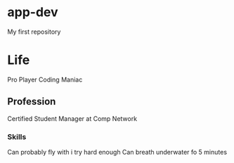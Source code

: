 # app-dev
My first repository
# Life
Pro Player
Coding Maniac

## Profession
Certified Student
Manager at Comp Network

### Skills
Can probably fly with i try hard enough
Can breath underwater fo 5 minutes
 
